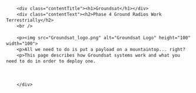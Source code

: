         <div class="contentTitle"><h1>Groundsat</h1></div>
        <div class="contentText"><h2>Phase 4 Ground Radios Work Terrestrially</h2>
        <br />
        
        <p><img src="Groundsat_logo.png" alt="Groundsat Logo" height="100" width="100">
        <p>All we need to do is put a payload on a mountaintop... right? 
        <p>This page describes how Groundsat systems work and what you need to do in order to deploy one.
        
        
        
        </div>